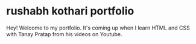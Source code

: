 # rushabh kothari portfolio

Hey! Welcome to my portfolio. It's coming up when I learn HTML and CSS with 
Tanay Pratap from his videos on Youtube.
